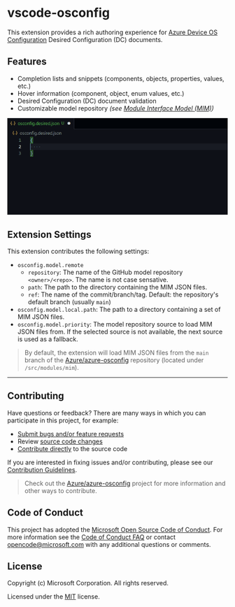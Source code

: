 # vscode-osconfig

This extension provides a rich authoring experience for [Azure Device OS Configuration](https://github.com/Azure/azure-osconfig) Desired Configuration (DC) documents.

## Features

- Completion lists and snippets (components, objects, properties, values, etc.)
- Hover information (component, object, enum values, etc.)
- Desired Configuration (DC) document validation
- Customizable model repository *(see [Module Interface Model (MIM)](https://github.com/Azure/azure-osconfig/blob/main/docs/modules.md#3-module-interface-model-mim))*

![Completions](images/demo.gif)

## Extension Settings

This extension contributes the following settings:

- `osconfig.model.remote`
  - `repository`: The name of the GitHub model repository `<owner>/<repo>`. The name is not case sensative.
  - `path`: The path to the directory containing the MIM JSON files.
  - `ref`: The name of the commit/branch/tag. Default: the repository's default branch (usually `main`)
- `osconfig.model.local.path`: The path to a directory containing a set of MIM JSON files.
- `osconfig.model.priority`: The model repository source to load MIM JSON files from. If the selected source is not available, the next source is used as a fallback.

> By default, the extension will load MIM JSON files from the `main` branch of the [Azure/azure-osconfig](https://github.com/Azure/azure-osconfig) repository (located under `/src/modules/mim`).

---

## Contributing

Have questions or feedback? There are many ways in which you can participate in this project, for example:

- [Submit bugs and/or feature requests](https://github.com/Azure/vscode-osconfig/issues)
- Review [source code changes](https://github.com/Azure/vscode-osconfig/pulls)
- [Contribute directly](CONTRIBUTING.md) to the source code

If you are interested in fixing issues and/or contributing, please see our [Contribution Guidelines](CONTRIBUTING.md).

> Check out the [Azure/azure-osconfig](https://github.com/Azure/azure-osconfig) project for more information and other ways to contribute.

## Code of Conduct

This project has adopted the [Microsoft Open Source Code of Conduct](https://opensource.microsoft.com/codeofconduct/). For more information see the [Code of Conduct FAQ](https://opensource.microsoft.com/codeofconduct/faq/) or contact [opencode@microsoft.com](mailto:opencode@microsoft.com) with any additional questions or comments.

## License

Copyright (c) Microsoft Corporation. All rights reserved.

Licensed under the [MIT](https://github.com/Azure/vscode-osconfig/blob/main/LICENSE.txt) license.

